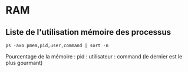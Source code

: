 # RAM
## Liste de l'utilisation mémoire des processus
```
ps -axo pmem,pid,user,command | sort -n
```
Pourcentage de la mémoire : pid : utilisateur : command  (le dernier est le plus gourmant)

